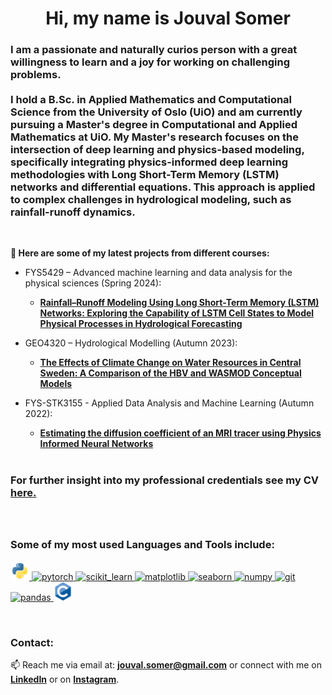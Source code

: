 <h1 align="center">Hi, my name is Jouval Somer</h1>
<h3 align="left"> I am a passionate and naturally curios person with a great willingness to learn and a joy for working on challenging problems. <br> <br>
I hold a B.Sc. in Applied Mathematics and Computational Science from the University of Oslo (UiO) and am currently pursuing a Master's degree in Computational and Applied Mathematics at UiO. My Master's research focuses on the intersection of deep learning and physics-based modeling, specifically integrating physics-informed deep learning methodologies with Long Short-Term Memory (LSTM) networks and differential equations. This approach is applied to complex challenges in hydrological modeling, such as rainfall-runoff dynamics. </h3> <br>



 **🔭 Here are some of my latest projects from different courses:** <br>
 - FYS5429 – Advanced machine learning and data analysis for the physical sciences (Spring 2024):
    - [**Rainfall–Runoff Modeling Using Long Short-Term Memory (LSTM) Networks: Exploring the Capability of LSTM Cell States to Model Physical Processes in Hydrological Forecasting**]()
     
- GEO4320 – Hydrological Modelling (Autumn 2023):
    - [**The Effects of Climate Change on Water Resources in Central Sweden: A Comparison of the HBV and WASMOD Conceptual Models**]()
     
- FYS-STK3155 - Applied Data Analysis and Machine Learning (Autumn 2022):
    - [**Estimating the diffusion coefficient of an MRI tracer using Physics Informed Neural Networks**](https://github.com/JouvalSomer/FYS-STK3155/tree/main/Project%203%20-%20Inverse%20Physics%20Informed%20Neural%20Network%20Problem) <br><br>

### For further insight into my professional credentials see my CV [here.](https://acrobat.adobe.com/id/urn:aaid:sc:eu:84f99aac-9e90-49ea-8379-8ee4fb672279) <br><br><br>

### Some of my most used Languages and Tools include:
<p align="left"> 
<a href="https://www.python.org" target="_blank" rel="noreferrer"> <img src="https://raw.githubusercontent.com/devicons/devicon/master/icons/python/python-original.svg" alt="python" width="" height="30"/>  </a> 
<a href="https://pytorch.org/" target="_blank" rel="noreferrer"> <img src="https://upload.wikimedia.org/wikipedia/commons/9/96/Pytorch_logo.png" alt="pytorch" width="" height="30"/> </a> 
<a href="https://scikit-learn.org/" target="_blank" rel="noreferrer"> <img src="https://upload.wikimedia.org/wikipedia/commons/0/05/Scikit_learn_logo_small.svg" alt="scikit_learn" width="" height="30"/> </a> 
<a href="https://matplotlib.org/" target="_blank" rel="noreferrer"> <img src="https://matplotlib.org/stable/_images/sphx_glr_logos2_003.png" alt="matplotlib" width="" height="30"/> </a> 
<a href="https://seaborn.pydata.org/" target="_blank" rel="noreferrer"> <img src="https://seaborn.pydata.org/_static/logo-wide-lightbg.svg" alt="seaborn" width="" height="30"/> </a> 
<a href="https://numpy.org/" target="_blank" rel="noreferrer"> <img src="https://upload.wikimedia.org/wikipedia/commons/3/31/NumPy_logo_2020.svg" alt="numpy" width="" height="30"/> </a> 
<a href="https://git-scm.com/" target="_blank" rel="noreferrer"> <img src="https://upload.wikimedia.org/wikipedia/commons/e/e0/Git-logo.svg" alt="git" width="" height="30"/> </a>
<a href="https://pandas.pydata.org/" target="_blank" rel="noreferrer"> <img src="https://upload.wikimedia.org/wikipedia/commons/e/ed/Pandas_logo.svg" alt="pandas" width="" height="30"/> </a>
<a href="https://www.cprogramming.com/" target="_blank" rel="noreferrer"> <img src="https://raw.githubusercontent.com/devicons/devicon/master/icons/c/c-original.svg" alt="c" width="" height="30"/> </a> </p> <br>

### **Contact:**
📫 Reach me via email at: **jouval.somer@gmail.com** or connect with me on [**LinkedIn**](https://www.linkedin.com/in/jouvalsomer/) or on [**Instagram**](https://www.instagram.com/jouvalsomer/).
